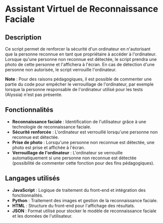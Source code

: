 # Assistant Virtuel de Reconnaissance Faciale

## Description

Ce script permet de renforcer la sécurité d'un ordinateur en n'autorisant que la personne reconnue en tant que propriétaire à accéder à l'ordinateur. Lorsque qu'une personne non reconnue est détectée, le script prendra une photo de cette personne et l'affichera à l'écran. En cas de détection d'une personne non autorisée, le script verrouille l'ordinateur.

**Note** : Pour des raisons pédagogiques, il est possible de commenter une partie du code pour empêcher le verrouillage de l'ordinateur, par exemple lorsque la personne responsable de l'ordinateur utilisé pour les tests (Alyssia) n'est pas présente.

## Fonctionnalités

- **Reconnaissance faciale** : Identification de l'utilisateur grâce à une technologie de reconnaissance faciale.
- **Sécurité renforcée** : L'ordinateur est verrouillé lorsqu'une personne non reconnue est détectée.
- **Prise de photo** : Lorsqu'une personne non reconnue est détectée, une photo est prise et affichée à l'écran.
- **Verrouillage de l'ordinateur** : L'ordinateur se verrouille automatiquement si une personne non reconnue est détectée (possibilité de commenter cette fonction pour des fins pédagogiques).

## Langages utilisés

- **JavaScript** : Logique de traitement du front-end et intégration des fonctionnalités.
- **Python** : Traitement des images et gestion de la reconnaissance faciale.
- **HTML** : Structure du front-end pour l'affichage des résultats.
- **JSON** : Format utilisé pour stocker le modèle de reconnaissance faciale et les données de l'utilisateur.

  
